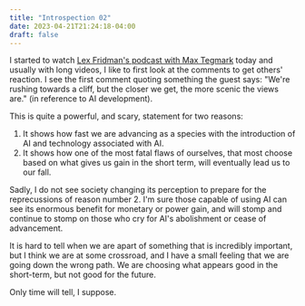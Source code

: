```yaml
---
title: "Introspection 02"
date: 2023-04-21T21:24:18-04:00
draft: false
---
```


I started to watch [Lex Fridman's podcast with Max Tegmark](https://youtu.be/VcVfceTsD0A) today and usually with long videos, I like to first look at the comments to get others' reaction. I see the first comment quoting something the guest says: "We're rushing towards a cliff, but the closer we get, the more scenic the views are." (in reference to AI development).

This is quite a powerful, and scary, statement for two reasons:

1. It shows how fast we are advancing as a species with the introduction of AI and technology associated with AI.
2. It shows how one of the most fatal flaws of ourselves, that most choose based on what gives us gain in the short term, will eventually lead us to our fall.

Sadly, I do not see society changing its perception to prepare for the reprecussions of reason number 2. I'm sure those capable of using AI can see its enormous benefit for monetary or power gain, and will stomp and continue to stomp on those who cry for AI's abolishment or cease of advancement.

It is hard to tell when we are apart of something that is incredibly important, but I think we are at some crossroad, and I have a small feeling that we are going down the wrong path. We are choosing what appears good in the short-term, but not good for the future.

Only time will tell, I suppose.